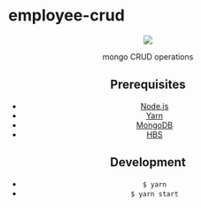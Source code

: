 # employee-crud
<div align="center">
  <p>
    <img src="https://s3.eu-west-2.amazonaws.com/uploads.3alampro.com/old/monthly_2016_10/mongodb-crud-operations1.png.66739c52e595c6719d3b10f7d7ed3970.png" />
  </p>
  <p>
    mongo CRUD operations
  </p>
  


## Prerequisites

- [Node.js](https://nodejs.org/en)
- [Yarn](https://yarnpkg.com)
- [MongoDB](https://www.mongodb.com/)
- [HBS](https://handlebarsjs.com/)

## Development

- `$ yarn`
- `$ yarn start`

